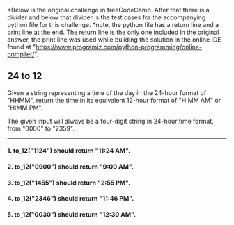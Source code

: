 *Below is the original challenge in freeCodeCamp. After that there is a divider and below that divider is the test cases for the accompanying python file for this challenge. *note, the python file has a return line and a print line at the end. The return line is the only one included in the original answer, the print line was used while building the solution in the online IDE found at "https://www.programiz.com/python-programming/online-compiler/".

## 24 to 12

Given a string representing a time of the day in the 24-hour format of "HHMM", return the time in its equivalent 12-hour format of "H:MM AM" or "H:MM PM".

The given input will always be a four-digit string in 24-hour time format, from "0000" to "2359".

****

#### 1. to_12("1124") should return "11:24 AM".
#### 2. to_12("0900") should return "9:00 AM".
#### 3. to_12("1455") should return "2:55 PM".
#### 4. to_12("2346") should return "11:46 PM".
#### 5. to_12("0030") should return "12:30 AM".
